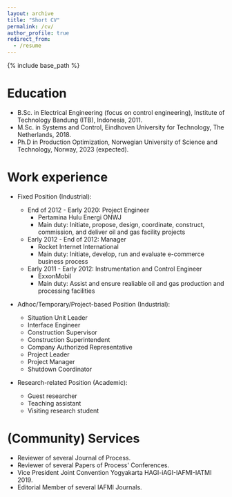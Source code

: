 ```yaml
---
layout: archive
title: "Short CV"
permalink: /cv/
author_profile: true
redirect_from:
  - /resume
---
```


{% include base_path %}

Education
======
* B.Sc. in Electrical Engineering (focus on control engineering), Institute of Technology Bandung (ITB), Indonesia, 2011.
* M.Sc. in Systems and Control, Eindhoven University for Technology, The Netherlands, 2018.
* Ph.D in Production Optimization, Norwegian University of Science and Technology, Norway, 2023 (expected).

Work experience
======
* Fixed Position (Industrial): 
  * End of 2012 - Early 2020: Project Engineer
    * Pertamina Hulu Energi ONWJ
    * Main duty: Initiate, propose, design, coordinate, construct, commission, and deliver oil and gas facility projects
  * Early 2012 - End of 2012: Manager
    * Rocket Internet International
    * Main duty: Initiate, develop, run and evaluate e-commerce business process
  * Early 2011 - Early 2012: Instrumentation and Control Engineer
    * ExxonMobil
    * Main duty: Assist and ensure realiable oil and gas production and processing facilities

* Adhoc/Temporary/Project-based Position (Industrial):
  * Situation Unit Leader
  * Interface Engineer
  * Construction Supervisor
  * Construction Superintendent
  * Company Authorized Representative
  * Project Leader
  * Project Manager
  * Shutdown Coordinator

* Research-related Position (Academic):
  * Guest researcher
  * Teaching assistant
  * Visiting research student

(Community) Services
======
* Reviewer of several Journal of Process.
* Reviewer of several Papers of Process' Conferences.
* Vice President Joint Convention Yogyakarta HAGI-iAGI-IAFMI-IATMI 2019.
* Editorial Member of several IAFMI Journals.
  
<!-- Skills
======
* Skill 1
* Skill 2
  * Sub-skill 2.1
  * Sub-skill 2.2
  * Sub-skill 2.3
* Skill 3

Publications
======
  <ul>{% for post in site.publications %}
    {% include archive-single-cv.html %}
  {% endfor %}</ul>
  
Talks
======
  <ul>{% for post in site.talks %}
    {% include archive-single-talk-cv.html %}
  {% endfor %}</ul>
  
Teaching
======
  <ul>{% for post in site.teaching %}
    {% include archive-single-cv.html %}
  {% endfor %}</ul>
  
Service and leadership
======
* Currently signed in to 43 different slack teams-->
